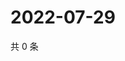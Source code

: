# 2022-07-29

共 0 条

<!-- BEGIN WEIBO -->
<!-- 最后更新时间 Fri Jul 29 2022 01:26:27 GMT+0800 (China Standard Time) -->

<!-- END WEIBO -->
